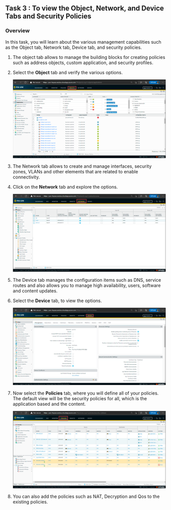 ## Task 3 : To view the Object, Network, and Device Tabs and Security Policies

### Overview

In this task, you will learn about the various management capabilities such as the Object tab, Network tab, Device tab, and security policies.
  
1. The object tab allows to manage the building blocks for creating policies such as address objects, custom application, and security profiles.

1. Select the **Object** tab and verify the various options.
    
    ![](../images/image010.png)

1. The Network tab allows to create and manage interfaces, security zones, VLANs and other elements that are related to enable connectivity.

1. Click on the **Network** tab and explore the options.

    ![](../images/image011.png)

1. The Device tab manages the configuration items such as DNS, service routes and also allows you to manage high availability, users, software and content updates.

1. Select the **Device** tab, to view the options.

    ![](../images/image09.png) 
      
1. Now select the **Policies** tab, where you will define all of your policies. The default view will be the security policies for all, which is the application based and the content.
    
    ![](../images/image012.png) 
    
1. You can also add the policies such as NAT, Decryption and Qos to the existing policies.

